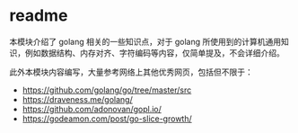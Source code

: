 # readme

本模块介绍了 golang 相关的一些知识点，对于 golang 所使用到的计算机通用知识，例如数据结构、内存对齐、字符编码等内容，仅简单提及，不会详细介绍。

此外本模块内容编写，大量参考网络上其他优秀网页，包括但不限于：

- <https://github.com/golang/go/tree/master/src>
- <https://draveness.me/golang/>
- <https://github.com/adonovan/gopl.io/>
- <https://godeamon.com/post/go-slice-growth/>
